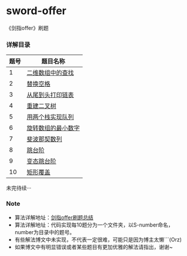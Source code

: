 # sword-offer
《剑指offer》刷题

### 详解目录
题号     | 题目名称
-------- | -----
1  |  [二维数组中的查找](https://blog.csdn.net/qq_34842671/article/details/103732228)
2  |  [替换空格](https://blog.csdn.net/qq_34842671/article/details/103732228)
3  |  [从尾到头打印链表](https://blog.csdn.net/qq_34842671/article/details/103732228)
4  | [ 重建二叉树](https://blog.csdn.net/qq_34842671/article/details/103732228)
5  |  [用两个栈实现队列](https://blog.csdn.net/qq_34842671/article/details/103732228)
6  |  [旋转数组的最小数字](https://blog.csdn.net/qq_34842671/article/details/103732228)
7  |  [斐波那契数列](https://blog.csdn.net/qq_34842671/article/details/103732228)
8  |  [跳台阶](https://blog.csdn.net/qq_34842671/article/details/103732228)
9  |  [变态跳台阶](https://blog.csdn.net/qq_34842671/article/details/103732228)
10  |  [矩形覆盖](https://blog.csdn.net/qq_34842671/article/details/103732228)
未完待续···

### Note
 - 算法详解地址：[剑指offer刷题总结](https://blog.csdn.net/qq_34842671/article/details/103732870) 
 - 算法详解地址：代码实现每10题分为一个文件夹，以S-number命名，number为目录中的题号。
 - 有些解法博文中未实现，不代表一定很难，可能只是因为博主太懒```(Orz)
 - 如果博文中有明显错误或者某些题目有更加优雅的解法请指出，谢谢~
